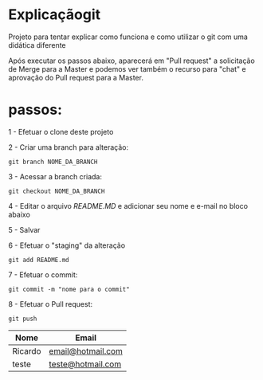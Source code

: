 # Explicaçãogit
Projeto para tentar explicar como funciona e como utilizar o git com uma didática diferente

Após executar os passos abaixo, aparecerá em "Pull request" a solicitação de Merge para a Master e podemos ver também o recurso para "chat" e aprovação do Pull request para a Master.

# passos:

1 - Efetuar o clone deste projeto

2 - Criar uma branch para alteração:

``` git branch NOME_DA_BRANCH ```

3 - Acessar a branch criada:

```git checkout NOME_DA_BRANCH ```

4 - Editar o arquivo *README.MD* e adicionar seu nome e e-mail no bloco abaixo

5 - Salvar

6 - Efetuar o "staging" da alteração

  ```git add README.md```

7 - Efetuar o commit:

  ```git commit -m "nome para o commit" ```
  
8 - Efetuar o Pull request:

  ```git push ```


| Nome | Email |
|-------|------|
| Ricardo | email@hotmail.com|
| teste | teste@hotmail.com|
